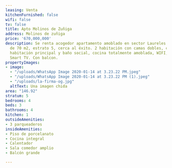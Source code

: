 ```yaml
---
leasing: Venta
kitchenFurnished: false
wifi: false
tv: false
title: Apto Molinos de Zuñiga
address: Molinos de zuñiga
price: '670,000,000'
description: Se renta acogedor apartamento amoblado en sector Laureles con un área
  de 70 m2, estrato 5, cerca al éxito. 2 habitación con camas dobles, con baño en
  habitación principal y baño social, cocina totalmente amoblada, WIFI, televisión
  Smart TV. Con balcon.
propertyImages:
- image:
  - "/uploads/WhatsApp Image 2020-01-14 at 3.23.22 PM.jpeg"
  - "/uploads/WhatsApp Image 2020-01-14 at 3.23.22 PM (1).jpeg"
  - "/uploads/la-firma-og.jpg"
  altText: Una imagen chida
area: "146.92"
stratum: 5
bedrooms: 4
beds: 3
bathrooms: 4
kitchen: 1
outsideAmenities:
- 3 parqueaderos
insideAmenities:
- Piso de porcelanato
- Cocina integral
- Calentador
- Sala comedor amplio
- Balcón grande

---
```


